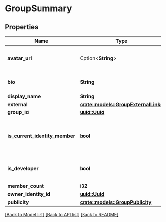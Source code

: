 # GroupSummary

## Properties

Name | Type | Description | Notes
------------ | ------------- | ------------- | -------------
**avatar_url** | Option<**String**> | The URL of this group's avatar image. | [optional]
**bio** | **String** | Follows regex ^(?:[^\\n\\r]+\\n?|\\n){1,5}$ | 
**display_name** | **String** |  | 
**external** | [**crate::models::GroupExternalLinks**](GroupExternalLinks.md) |  | 
**group_id** | [**uuid::Uuid**](uuid::Uuid.md) |  | 
**is_current_identity_member** | **bool** | Whether or not the current identity is a member of this group. | 
**is_developer** | **bool** | Whether or not this group is a developer. | 
**member_count** | **i32** |  | 
**owner_identity_id** | [**uuid::Uuid**](uuid::Uuid.md) |  | 
**publicity** | [**crate::models::GroupPublicity**](GroupPublicity.md) |  | 

[[Back to Model list]](../README.md#documentation-for-models) [[Back to API list]](../README.md#documentation-for-api-endpoints) [[Back to README]](../README.md)


